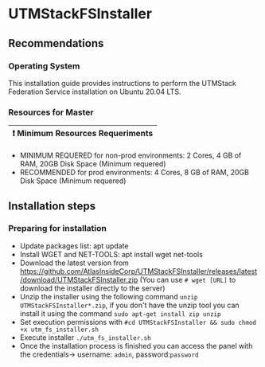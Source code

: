 # UTMStackFSInstaller

## Recommendations

### Operating System
This installation guide provides instructions to perform the UTMStack Federation Service installation on Ubuntu 20.04 LTS.
### Resources for Master
| :exclamation:  Minimum Resources Requeriments
|-----------------------------------------|
- MINIMUM REQUERED for non-prod environments: 2 Cores, 4 GB of RAM, 20GB Disk Space (Minimum requered)
- RECOMMENDED for prod environments: 4 Cores, 8 GB of RAM, 20GB Disk Space (Minimum requered)

## Installation steps
### Preparing for installation
- Update packages list: apt update
- Install WGET and NET-TOOLS: apt install wget net-tools
- Download the latest version from https://github.com/AtlasInsideCorp/UTMStackFSInstaller/releases/latest/download/UTMStackFSInstaller.zip (You can use `# wget [URL]` to download the installer directly to the server)
- Unzip the installer using the following command `unzip UTMStackFSInstaller*.zip`, if you don't have the unzip tool you can install it using the command `sudo apt-get install zip unzip`
- Set execution permissions with `#cd UTMStackFSInstaller && sudo chmod +x utm_fs_installer.sh`
- Execute installer `./utm_fs_installer.sh`
- Once the installation process is finished you can access the panel with the credentials-> username: `admin`, password:`password`
  
